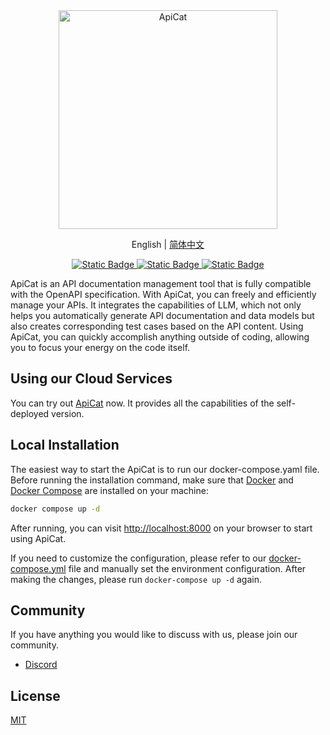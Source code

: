 <div align="center">
    <img alt="ApiCat" width="350px" src="https://cdn.apicat.net/uploads/2d02ff2f6b19d3d6d3f134c1872484aa.png"/>
</div>

<p align="center">
  English |
  <a href="./README_CN.md">简体中文</a>
</p>

<p align="center">
    <a href="https://apicat.ai" target="_blank">
        <img alt="Static Badge" src="https://img.shields.io/badge/ai-apicat?logo=ai&logoColor=red&label=apicat&labelColor=4894FF&color=EAECF0">
    </a>
    <a href="https://discord.gg/6UFBGhNu" target="_blank">
        <img alt="Static Badge" src="https://img.shields.io/badge/chat-Discord-4E5AF0?logo=Discord">
    </a>
    <a href="https://github.com/apicat/apicat/blob/main/LICENSE">
        <img alt="Static Badge" src="https://img.shields.io/badge/license-MIT-green">
    </a>
</p>

ApiCat is an API documentation management tool that is fully compatible with the OpenAPI specification. With ApiCat, you can freely and efficiently manage your APIs. It integrates the capabilities of LLM, which not only helps you automatically generate API documentation and data models but also creates corresponding test cases based on the API content. Using ApiCat, you can quickly accomplish anything outside of coding, allowing you to focus your energy on the code itself.

## Using our Cloud Services

You can try out [ApiCat](https://apicat.ai) now. It provides all the capabilities of the self-deployed version.

## Local Installation

The easiest way to start the ApiCat is to run our docker-compose.yaml file. Before running the installation command, make sure that [Docker](https://docs.docker.com/get-docker/) and [Docker Compose](https://docs.docker.com/compose/install/) are installed on your machine:

```bash
docker compose up -d
```

After running, you can visit [http://localhost:8000](http://localhost:8000) on your browser to start using ApiCat.

If you need to customize the configuration, please refer to our [docker-compose.yml](./docker-compose.yaml) file and manually set the environment configuration. After making the changes, please run `docker-compose up -d` again.

## Community

If you have anything you would like to discuss with us, please join our community.

- [Discord](https://discord.gg/6UFBGhNu)

## License

[MIT](https://github.com/apicat/apicat/blob/main/LICENSE)